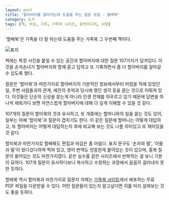 ```yaml
---
layout: post
title: "할아버지를 알아가는데 도움을 주는 질문 모음 - 할배북"
category: 도서
tags: [책, 무료, 가족, 가족북 시리즈, 휴먼미디어, 서평]
---
```


'할배북'은
가족을 더 잘 아는데 도움을 주는 가족북 그 두번째 책이다.

![표지](https://lh3.googleusercontent.com/nSoMiLKfZRnAuhsgw_m_3iwSXS7-HQUorOJfhAlkjY0NBBTseNoanSm_fR0QP8LL_MelRNyFC9ZDFw=s480)

책에는 특정 사진을 붙일 수 있는 공간과
할아버지에 대한 질문 107가지가 담겨있다.
이것을 손자손녀가 할아버지와 함께 묻고 답하고 또 기록하면서
좀 더 할아버지를 알아갈 수 있도록 했다.

질문은 '할미북'과 마찬가지로
할아버지의 기본적인 정보에서부터
어렸을 적에 있었던 일,
주변 사람들과의 관계,
예전의 추억과 당시에 했던 생각 등을 묻는 것으로 이뤄져 있다.
이것들은 단순히 신상을 묻는게 아니라 인생 전체를 아우르고 있기 때문에
답변을 하나씩 채워가다 보면 자연스럽게 할아버지에 대해 더 깊게 이해할 수 있을 것 같다.

107개의 질문이 할미북의 것과 유사하고,
또 개중에는 할머니와의 일을 묻는 것도 있어,
일부는 아예 '할미북'과 질문이 겹치기도 한다.
이 같은 질문에 할머니는 어떻게 대답하고,
또 할아버지는 어떻게 대답하는지 후에 비교해 보는 것도 나름 의미있고 또 재미있을 것 같다.

할미북과 마찬가지로 할배북도 편집과 마감은 좀 아쉽다.
표지 문구도 '손자와 딸', '아들과 딸'이 왔다갔다하며 찍혀 있고,
영어 번역도 엉뚱한게 붙어있는 것이 있으며,
중복 질문이 들어있는 것도 마찬가지였다.
같은 실수를 같은 시리즈에서 반복하는 걸 보니 기분이 묘하다.
107개 질문이 유사하다보니 복사하고 수정하는 과정에서 꼼꼼히 걸러내지 못한 듯하다.

할배북 역시 할미북과 마찬가지로
질문지 자체는 [가족북 사이트](http://www.motherbook.co.kr/)에서 배포하는
무료 PDF 파일을 다운받을 수 있다.
어떤 질문들이 있는지 알고싶다면 이를 미리 살펴보는 것도 좋을 듯하다.
